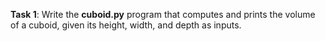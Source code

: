 **Task 1**: Write the **cuboid.py** program that computes and prints the volume of a cuboid, given its height, width, and depth as inputs.
